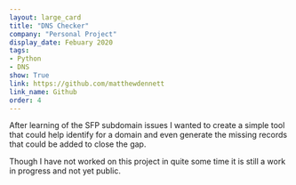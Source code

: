 ```yaml
---
layout: large_card
title: "DNS Checker"
company: "Personal Project"
display_date: Febuary 2020
tags:
- Python
- DNS
show: True
link: https://github.com/matthewdennett
link_name: Github
order: 4
---
```


After learning of the SFP subdomain issues I wanted to create a simple tool that could help identify for a domain and even generate the missing records that could be added to close the gap.

Though I have not worked on this project in quite some time it is still a work in progress and not yet public.